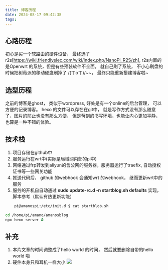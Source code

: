 ```yaml
---
title: 博客历程
date: 2024-08-17 09:42:38
tags:
---
```



## 心路历程

初心是买一个软路由的硬件设备， 最终选了 r2s[https://wiki.friendlyelec.com/wiki/index.php/NanoPi_R2S/zh], r2s内置的是Openwrt 的系统，但是有些预装软件不全面， 就自己刷了系统， 不小心刷盘的时候把树莓派的移动硬盘刷掉了 /(ㄒoㄒ)/~~， 最终只能重新搭建博客啦~


## 选型历程

之前的博客是ghost， 类似于wordpress, 好处是有一个online的后台管理， 可以方便的记录博客。
hexo 的文件可以存在在git中， 就是写作方式没有那么随意了，图片的防止也没有那么方便， 但是苛刻的书写环境，也能让内心更加平静， 也算是一种不错的体验。

## 技术栈

1. 项目存储在github中
2. 服务运行在wrt中(实际是局域网内部的pi中)
3. 网络通过frp转发到aliyun的含公网的服务器，服务器运行了traefix, 自动授权证书等一些网关功能
4. 推送代码后， github 的webhook 会通知wrt 的webhook， 继而更新wrt中的服务
5. 服务的开机自自动通过 **sudo update-rc.d -n startblog.sh defaults** 实现，脚本参考（默认有热更新功能）
```bash
    pi@amanospi:/etc/init.d $ cat startblob.sh

cd /home/pi/amano/amanosblog
npx hexo server &
```


## 补充
1. 本片文章的时间调整成了hello world 的时间， 然后就要删除自带的hello world 啦
2. 硬件本身只和耳机一样大小
![](/images/r2s.jpg)